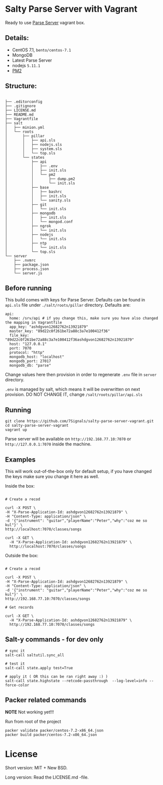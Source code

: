 # Salty Parse Server with Vagrant

Ready to use [Parse Server](https://github.com/ParsePlatform/parse-server) vagrant box.

## Details:

* CentOS 7.1, `bento/centos-7.1`
* MongoDB
* Latest Parse Server
* nodejs `5.11.1`
* [PM2](https://github.com/Unitech/pm2)

## Structure:

```

├── .editorconfig
├── .gitignore
├── LICENSE.md
├── README.md
├── Vagrantfile
├── salt
│   ├── minion.yml
│   └── roots
│       ├── pillar
│       │   ├── api.sls
│       │   ├── nodejs.sls
│       │   ├── system.sls
│       │   └── top.sls
│       └── states
│           ├── api
│           │   ├── .env
│           │   ├── init.sls
│           │   └── pm2
│           │       ├── dump.pm2
│           │       └── init.sls
│           ├── base
│           │   ├── bashrc
│           │   ├── init.sls
│           │   └── sanity.sls
│           ├── git
│           │   └── init.sls
│           ├── mongodb
│           │   ├── init.sls
│           │   └── mongod.conf
│           ├── ngrok
│           │   └── init.sls
│           ├── nodejs
│           │   └── init.sls
│           ├── ntp
│           │   └── init.sls
│           └── top.sls
└── server
    ├── .nvmrc
    ├── package.json
    ├── process.json
    └── server.js

```

## Before running

This build comes with keys for Parse Server. Defaults can be found in `api.sls` file under `./salt/roots/pillar` directory.
Defaults are:

```
api:
  home: /srv/api # if you change this, make sure you have also changed the mapping in Vagrantfile
  app_key: "ashdgvon12682762n13921879"
  master_key: "89d22c0f261be72a88c3a7e100412f36"
  file_key: "89d22c0f261be72a88c3a7e100412f36ashdgvon12682762n13921879"
  host: "127.0.0.1"
  port: 7070
  protocol: "http"
  mongodb_host: "localhost"
  mongodb_port: 27017
  mongodb_db: "parse"
```

Change values here then provision in order to regenerate `.env` file in `server` directory.

`.env`  is managed by salt, which means it will be overwritten on next provision.
DO NOT CHANGE IT, change `/salt/roots/pillar/api.sls`



## Running

```
git clone https://github.com/7Signals/salty-parse-server-vagrant.git
cd salty-parse-server-vagrant
vagrant up
```
Parse server will be available on `http://192.168.77.10:7070` or `http://127.0.0.1:7070` inside the machine.

## Examples

This will work out-of-the-box only for default setup, if you have changed the keys make sure you change it here as well.

Inside the box:

```shell

# Create a recod

curl -X POST \
-H "X-Parse-Application-Id: ashdgvon12682762n13921879" \
-H "Content-Type: application/json" \
-d '{"instrument": "guitar","playerName":"Peter","why":"coz me so kul"}' \
http://localhost:7070/classes/songs

curl -X GET \
  -H "X-Parse-Application-Id: ashdgvon12682762n13921879" \
  http://localhost:7070/classes/songs
```

Outside the box:

```shell

# Create a recod

curl -X POST \
-H "X-Parse-Application-Id: ashdgvon12682762n13921879" \
-H "Content-Type: application/json" \
-d '{"instrument": "guitar","playerName":"Peter","why":"coz me so kul"}' \
http://192.168.77.10:7070/classes/songs

# Get records

curl -X GET \
  -H "X-Parse-Application-Id: ashdgvon12682762n13921879" \
  http://192.168.77.10:7070/classes/songs

```

## Salt-y commands - for dev only

```
# sync it
salt-call saltutil.sync_all

# test it
salt-call state.apply test=True

# apply it ( OR this can be ran right away :) )
salt-call state.highstate --retcode-passthrough  --log-level=info --force-color

```

## Packer related commands

**NOTE** Not working yet!!!

Run from root of the project

```
packer validate packer/centos-7.2-x86_64.json
packer build packer/centos-7.2-x86_64.json

```

# License

Short version: MIT + New BSD.

Long version: Read the LICENSE.md -file.
